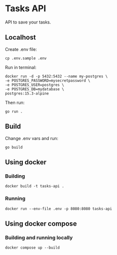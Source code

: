 # Tasks API
API to save your tasks.

## Localhost
Create .env file:
```
cp .env.sample .env
```

Run in terminal:
```
docker run -d -p 5432:5432 --name my-postgres \
-e POSTGRES_PASSWORD=mysecretpassword \
-e POSTGRES_USER=postgres \
-e POSTGRES_DB=mydatabase \
postgres:15.3-alpine
```

Then run:
```
go run .
```

## Build
Change .env vars and run:
```
go build
```

## Using docker
### Building
```
docker build -t tasks-api .
```

### Running
```
docker run --env-file .env -p 8080:8080 tasks-api
```

## Using docker compose
### Building and running locally
```
docker compose up --build
```